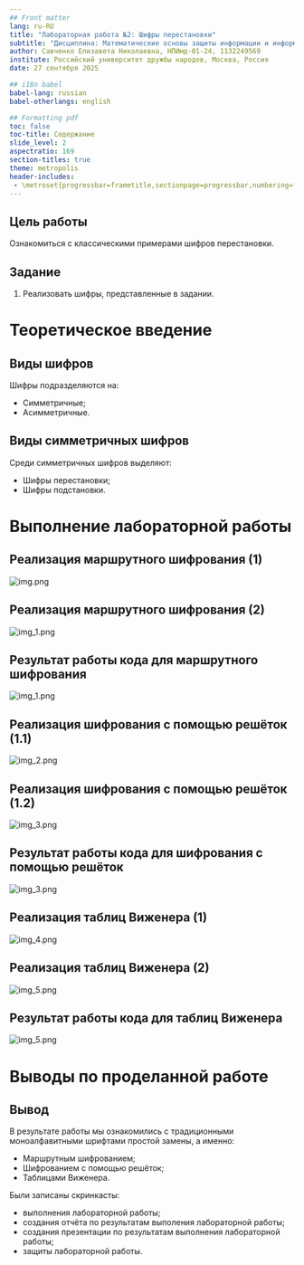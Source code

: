 ```yaml
---
## Front matter
lang: ru-RU
title: "Лабораторная работа №2: Шифры перестановки"
subtitle: "Дисциплина: Математические основы защиты информации и информационной безопасности"
author: Савченко Елизавета Николаевна, НПИмд-01-24, 1132249569
institute: Российский университет дружбы народов, Москва, Россия
date: 27 сентября 2025

## i18n babel
babel-lang: russian
babel-otherlangs: english

## Formatting pdf
toc: false
toc-title: Содержание
slide_level: 2
aspectratio: 169
section-titles: true
theme: metropolis
header-includes:
 - \metroset{progressbar=frametitle,sectionpage=progressbar,numbering=fraction}
---
```


## Цель работы

Ознакомиться с классическими примерами шифров перестановки.

## Задание

1. Реализовать шифры, представленные в задании.

# Теоретическое введение

## Виды шифров
Шифры подразделяются на:

- Симметричные;
- Асимметричные.


## Виды симметричных шифров

Среди симметричных шифров выделяют:

- Шифры перестановки;
- Шифры подстановки.

# Выполнение лабораторной работы

## Реализация маршрутного шифрования (1)
![img.png](img.png)

## Реализация маршрутного шифрования (2)
![img_1.png](img_1.png)

## Результат работы кода для маршрутного шифрования
![img_1.png](img_1.png)

## Реализация шифрования с помощью решёток (1.1)
![img_2.png](img_2.png)

## Реализация шифрования с помощью решёток (1.2)
![img_3.png](img_3.png)

## Результат работы кода для шифрования с помощью решёток
![img_3.png](img_3.png)


## Реализация таблиц Виженера (1)
![img_4.png](img_4.png)

## Реализация таблиц Виженера (2)
![img_5.png](img_5.png)

## Результат работы кода для таблиц Виженера
![img_5.png](img_5.png)


# Выводы по проделанной работе

## Вывод

В результате работы мы ознакомились с традиционными моноалфавитными шрифтами простой замены, а именно: 

- Маршрутным шифрованием;
- Шифрованием с помощью решёток;
- Таблицами Виженера.

Были записаны скринкасты:

- выполнения лабораторной работы;
- создания отчёта по результатам выполения лабораторной работы;
- создания презентации по результатам выполнения лабораторной работы;
- защиты лабораторной работы.
